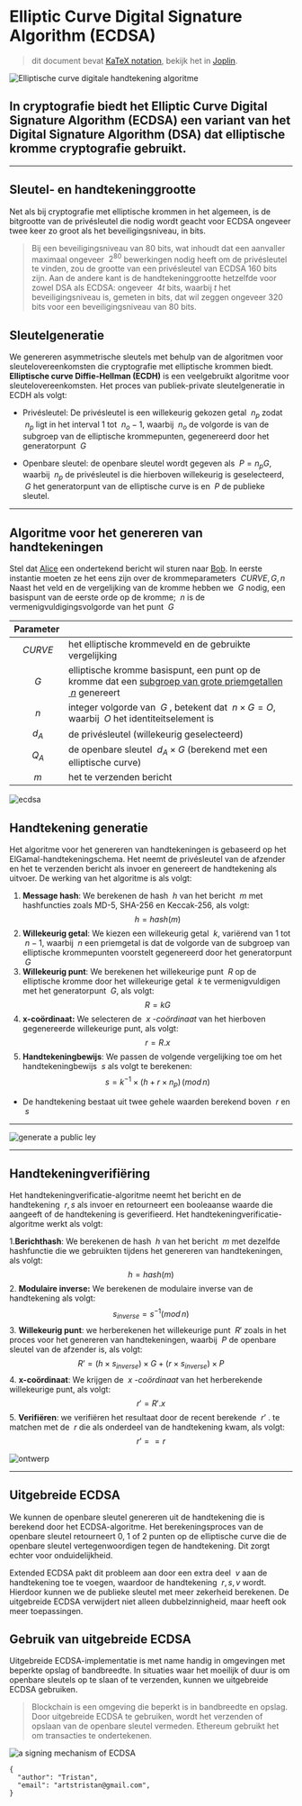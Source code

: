 

# Elliptic Curve Digital Signature Algorithm (ECDSA)
> dit document bevat [KaTeX notation](https://katex.org/), bekijk het in [Joplin](https://joplinapp.org/).

![Elliptische curve digitale handtekening algoritme](https://trustica.cz/wp-content/uploads/2018/06/frame-16644.png "ECDSA")

In cryptografie biedt het Elliptic Curve Digital Signature Algorithm (ECDSA) een variant van het Digital Signature Algorithm (DSA) dat elliptische kromme cryptografie gebruikt.
---
---
## Sleutel- en handtekeninggrootte
Net als bij cryptografie met elliptische krommen in het algemeen, is de bitgrootte van de privésleutel die nodig wordt geacht voor ECDSA ongeveer twee keer zo groot als het beveiligingsniveau, in bits.
> Bij een beveiligingsniveau van 80 bits, wat inhoudt dat een aanvaller maximaal ongeveer $\ 2^{80}$ bewerkingen nodig heeft om de privésleutel te vinden, zou de grootte van een privésleutel van ECDSA 160 bits zijn. Aan de andere kant is de handtekeninggrootte hetzelfde voor zowel DSA als ECDSA: ongeveer $\ 4t$ bits, waarbij *t* het beveiligingsniveau is, gemeten in bits, dat wil zeggen ongeveer 320 bits voor een beveiligingsniveau van 80 bits.

## Sleutelgeneratie
We genereren asymmetrische sleutels met behulp van de algoritmen voor sleutelovereenkomsten die cryptografie met elliptische krommen biedt. **Elliptische curve Diffie-Hellman (ECDH)** is een veelgebruikt algoritme voor sleutelovereenkomsten. Het proces van publiek-private sleutelgeneratie in ECDH als volgt:

- Privésleutel: De privésleutel is een willekeurig gekozen getal $\ n_{p}$ zodat $\ n_{p}$ ligt in het interval 1 tot $\ n_o -1$, waarbij $\ n_o$ de volgorde is van de subgroep van de elliptische krommepunten, gegenereerd door het generatorpunt $\ G$

- Openbare sleutel: de openbare sleutel wordt gegeven als $\ P = n_pG$, waarbij $\ n_p$ de privésleutel is die hierboven willekeurig is geselecteerd, $\ G$ het generatorpunt van de elliptische curve is en $\ P$ de publieke sleutel.



---
## Algoritme voor het genereren van handtekeningen
Stel dat [Alice](https://en.wikipedia.org/wiki/Alice_and_Bob) een ondertekend bericht wil sturen naar [Bob](https://en.wikipedia.org/wiki/Alice_and_Bob). In eerste instantie moeten ze het eens zijn over de krommeparameters $\ CURVE,G,n$ Naast het veld en de vergelijking van de kromme hebben we $\ G$ nodig, een basispunt van de eerste orde op de kromme; $\ n$ is de vermenigvuldigingsvolgorde van het punt $\ G$


| Parameter |                                                                                                                                                                                             |
|:---------:|:--------------------------------------------------------------------------------------------------------------------------------------------------------------------------------------------|
| $\ CURVE$ | het elliptische krommeveld en de gebruikte vergelijking                                                                                                                                     |
|   $\ G$   | elliptische kromme basispunt, een punt op de kromme dat een [subgroep van grote priemgetallen $\ n$](https://en.wikipedia.org/wiki/Elliptic-curve_cryptography#Domain_parameters) genereert |
|   $\ n$   | integer volgorde van $\ G$ , betekent dat $\ n \times G=O$, waarbij $\ O$ het identiteitselement is                                                                                         |
| $\ d_{A}$ | de privésleutel (willekeurig geselecteerd)                                                                                                                                                  |
| $\ Q_{A}$ | de openbare sleutel $\ d_{A} \times G$ (berekend met een elliptische curve)                                                                                                                 |
|   $\ m$   | het te verzenden bericht                                                                                                                                                                    |

![ecdsa](https://i.pinimg.com/originals/e5/67/23/e56723a709b473328852a42c3f53561a.jpg)


## Handtekening generatie
Het algoritme voor het genereren van handtekeningen is gebaseerd op het ElGamal-handtekeningschema. Het neemt de privésleutel van de afzender en het te verzenden bericht als invoer en genereert de handtekening als uitvoer. De werking van het algoritme is als volgt:

1. **Message hash**: We berekenen de hash $\ h$ van het bericht $\ m$
   met hashfuncties zoals MD-5, SHA-256 en Keccak-256, als volgt:
   $$
   h = hash (m)
   $$
2. **Willekeurig getal**: We kiezen een willekeurig getal $\ k$, variërend van 1 tot $\ n-1$, waarbij $\ n$ een priemgetal is dat de volgorde van de subgroep van elliptische krommepunten voorstelt gegenereerd door het generatorpunt $\ G$
3. **Willekeurig punt**: We berekenen het willekeurige punt $\ R$ op de elliptische kromme door het willekeurige getal $\ k$ te vermenigvuldigen met het generatorpunt $\ G$, als volgt:
   $$
   R = kG
   $$
4. **x-coördinaat:** We selecteren de $\ x$ *-coördinaat* van het hierboven gegenereerde willekeurige punt, als volgt:
   $$
   r = R.x
   $$
5. **Handtekeningbewijs**: We passen de volgende vergelijking toe om het handtekeningbewijs $\ s$ als volgt te berekenen:
   $$
   s = k^{−1}\times (h+r\times n_p)\,(mod\,n)
   $$
- De handtekening bestaat uit twee gehele waarden berekend boven $\ r$ en $\ s$

---
![generate a public ley](https://th.bing.com/th/id/R.c3aae197b37d83f7380f189958e1fa13?rik=LIqwfUGepL7ckQ&riu=http%3a%2f%2fi.stack.imgur.com%2felA8D.png&ehk=b2iNEiR7PxvpGjG3vHeJEha9LUMtN3QgAVaVj1O%2bjo0%3d&risl=&pid=ImgRaw&r=0)

---

## Handtekeningverifiëring
Het handtekeningverificatie-algoritme neemt het bericht en de handtekening $\ r,s$ als invoer en retourneert een booleaanse waarde die aangeeft of de handtekening is geverifieerd. Het handtekeningverificatie-algoritme werkt als volgt:

1.**Berichthash**: We berekenen de hash $\ h$ van het bericht $\ m$ met dezelfde hashfunctie die we gebruikten tijdens het genereren van handtekeningen, als volgt:
$$
h = hash (m)
$$
2. **Modulaire inverse:** We berekenen de modulaire inverse van de handtekening als volgt:
   $$
   s_{inverse} = s^{-1} (mod \, n)
   $$
3. **Willekeurig punt**: we herberekenen het willekeurige punt
   $\ R'$ zoals in het proces voor het genereren van handtekeningen, waarbij $\ P$ de openbare sleutel van de afzender is, als volgt:
   $$
   R’ = (h \times s_{inverse}) \times G + (r \times s_{inverse}) \times P
   $$
4. **x-coördinaat**: We krijgen de $\ x$ *-coördinaat* van het herberekende willekeurige punt, als volgt:
   $$
   r' = R'.x
   $$
5. **Verifiëren**: we verifiëren het resultaat door de recent berekende $\ r’$ . te matchen
   met de $\ r$ die als onderdeel van de handtekening kwam, als volgt:
   $$
   r’ == r
   $$

![ontwerp](https://th.bing.com/th/id/OIP.iodCEU8FmCJER0wHR-wAeAHaE2?pid=ImgDet&rs=1)

---
## Uitgebreide ECDSA
We kunnen de openbare sleutel genereren uit de handtekening die is berekend door het ECDSA-algoritme. Het berekeningsproces van de openbare sleutel retourneert 0, 1 of 2 punten op de elliptische curve die de openbare sleutel vertegenwoordigen tegen de handtekening. Dit zorgt echter voor onduidelijkheid.

Extended ECDSA pakt dit probleem aan door een extra deel $\ v$ aan de handtekening toe te voegen, waardoor de handtekening $\ {r,s,v}$ wordt. Hierdoor kunnen we de publieke sleutel met meer zekerheid berekenen. De uitgebreide ECDSA verwijdert niet alleen dubbelzinnigheid, maar heeft ook meer toepassingen.

## Gebruik van uitgebreide ECDSA
Uitgebreide ECDSA-implementatie is met name handig in omgevingen met beperkte opslag of bandbreedte. In situaties waar het moeilijk of duur is om openbare sleutels op te slaan of te verzenden, kunnen we uitgebreide ECDSA gebruiken.

> Blockchain is een omgeving die beperkt is in bandbreedte en opslag. Door uitgebreide ECDSA te gebruiken, wordt het verzenden of opslaan van de openbare sleutel vermeden. Ethereum gebruikt het om transacties te ondertekenen.

![a signing mechanism of ECDSA](https://www.researchgate.net/publication/341061276/figure/download/fig1/AS:962414149373966@1606468822740/a-Signing-mechanism-of-elliptic-curve-digital-signature-algorithm-b-Verification.png)

```
{
  "author": "Tristan",
  "email": "artstristan@gmail.com",
}
```
